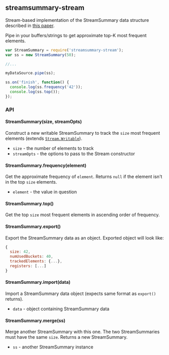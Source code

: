 ## streamsummary-stream

Stream-based implementation of the StreamSummary data structure described in [this paper](https://icmi.cs.ucsb.edu/research/tech_reports/reports/2005-23.pdf).

Pipe in your buffers/strings to get approximate top-K most frequent elements.

```javascript
var StreamSummary = require('streamsummary-stream');
var ss = new StreamSummary(50);

//...

myDataSource.pipe(ss);

ss.on('finish', function() {
  console.log(ss.frequency('42'));
  console.log(ss.top());
});
```

### API

#### StreamSummary(size, streamOpts)

Construct a new writable StreamSummary to track the `size` most frequent elements (extends [`Stream.Writable`](https://nodejs.org/api/stream.html#stream_class_stream_writable)).

* `size` - the number of elements to track
* `streamOpts` - the options to pass to the Stream constructor

#### StreamSummary.frequency(element)

Get the approximate frequency of `element`. Returns `null` if the element isn't in the top `size` elements.

* `element` - the value in question

#### StreamSummary.top()

Get the top `size` most frequent elements in ascending order of frequency.

#### StreamSummary.export()

Export the StreamSummary data as an object. Exported object will look like:

```javascript
{
  size: 42,
  numUsedBuckets: 40,
  trackedElements: {...},
  registers: [...]
}
```

#### StreamSummary.import(data)

Import a StreamSummary data object (expects same format as `export()` returns).

* `data` - object containing StreamSummary data

#### StreamSummary.merge(ss)

Merge another StreamSummary with this one. The two StreamSummaries must have the same `size`. Returns a new StreamSummary.

* `ss` - another StreamSummary instance

